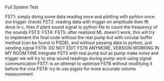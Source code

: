 Full System Test

FST1: simply doing some data reading once and plotting with pyhton once (no trigger check)
FST2: reading data with trigger on amplitude then fft done in c, then if plant sound signal to python file to count the frequency of the sounds
FST3:
FST4:
FST5: after realisind ML doesn't work, this will try to implement the final code without the real pump but with circular buffer method (can be found in PSD6), and without passing data to python, just sending signal
FST6: DO NOT EDIT FST6 ANYMORE, VERSION WORKING IN MY ROOM FINE Integrate FST5 with real pump but as pump make noise and trigger we will try to stop sound readings during pump work using signal communication 
FST7: is an attempt to optimise FST6 without modifying it before the viva
FST8: try to use pigpio for more accurate volume measurement